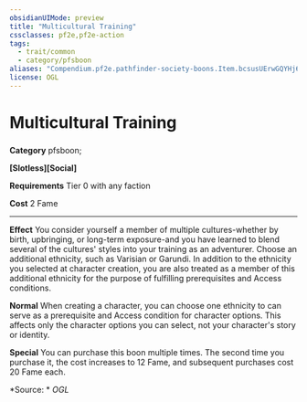 ```yaml
---
obsidianUIMode: preview
title: "Multicultural Training"
cssclasses: pf2e,pf2e-action
tags:
  - trait/common
  - category/pfsboon
aliases: "Compendium.pf2e.pathfinder-society-boons.Item.bcsusUErwGQYHj6d"
license: OGL
---
```

# Multicultural Training

### 

**Category** pfsboon; 




**\[Slotless\]\[Social\]**

**Requirements** Tier 0 with any faction

**Cost** 2 Fame

* * *

**Effect** You consider yourself a member of multiple cultures-whether by birth, upbringing, or long-term exposure-and you have learned to blend several of the cultures' styles into your training as an adventurer. Choose an additional ethnicity, such as Varisian or Garundi. In addition to the ethnicity you selected at character creation, you are also treated as a member of this additional ethnicity for the purpose of fulfilling prerequisites and Access conditions.

**Normal** When creating a character, you can choose one ethnicity to can serve as a prerequisite and Access condition for character options. This affects only the character options you can select, not your character's story or identity.

**Special** You can purchase this boon multiple times. The second time you purchase it, the cost increases to 12 Fame, and subsequent purchases cost 20 Fame each.

*Source: *
*OGL*